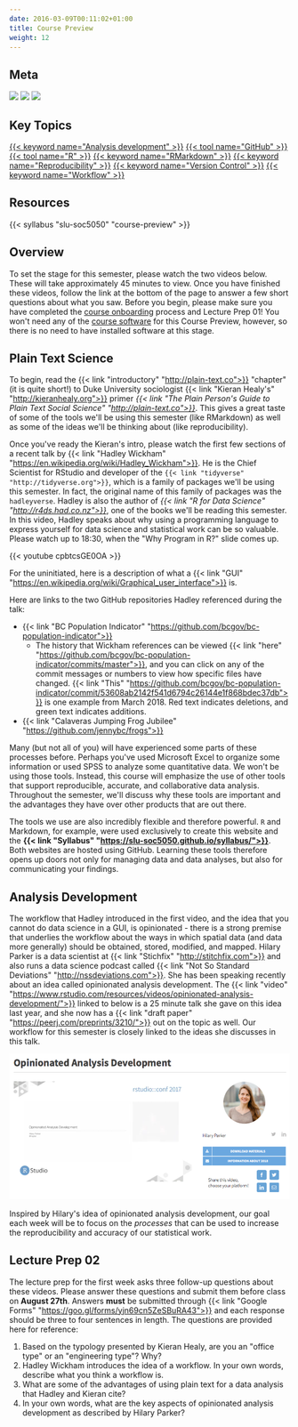 ```yaml
---
date: 2016-03-09T00:11:02+01:00
title: Course Preview
weight: 12
---
```


## Meta 

![](https://img.shields.io/badge/semester-fall%202018-orange.svg) ![](https://img.shields.io/badge/release-updated-brightgreen.svg) 
![](https://img.shields.io/badge/last%20update-2018--08--10-brightgreen.svg)

## Key Topics
[{{< keyword name="Analysis development" >}}](/topic-index/#a-d)
[{{< tool name="GitHub" >}}](/topic-index/#e-h)
[{{< tool name="R" >}}](/topic-index/#q-t)
[{{< keyword name="RMarkdown" >}}](/topic-index/#q-t)
[{{< keyword name="Reproducibility" >}}](/topic-index/#q-t)
[{{< keyword name="Version Control" >}}](/topic-index/#u-z)
[{{< keyword name="Workflow" >}}](/topic-index/#u-z)

## Resources

{{< syllabus "slu-soc5050" "course-preview" >}}

## Overview
To set the stage for this semester, please watch the two videos below. These will take approximately 45 minutes to view. Once you have finished these videos, follow the link at the bottom of the page to answer a few short questions about what you saw. Before you begin, please make sure you have completed the [course onboarding](/course-onboarding/) process and Lecture Prep 01! You won't need any of the [course software](/course-software/) for this Course Preview, however, so there is no need to have installed software at this stage.

## Plain Text Science
To begin, read the {{< link "introductory" "http://plain-text.co">}} "chapter" (it is quite short!) to Duke University sociologist {{< link "Kieran Healy's" "http://kieranhealy.org">}} primer *{{< link "The Plain Person's Guide to Plain Text Social Science" "http://plain-text.co">}}*. This gives a great taste of some of the tools we'll be using this semester (like RMarkdown) as well as some of the ideas we'll be thinking about (like reproducibility).

Once you've ready the Kieran's intro, please watch the first few sections of a recent talk by {{< link "Hadley Wickham" "https://en.wikipedia.org/wiki/Hadley_Wickham">}}. He is the Chief Scientist for RStudio and developer of the `{{< link "tidyverse" "http://tidyverse.org">}}`, which is a family of packages we'll be using this semester. In fact, the original name of this family of packages was the `hadleyverse`. Hadley is also the author of *{{< link "R for Data Science" "http://r4ds.had.co.nz">}}*, one of the books we'll be reading this semester. In this video, Hadley speaks about why using a programming language to express yourself for data science and statistical work can be so valuable. Please watch up to 18:30, when the "Why Program in R?" slide comes up.

<p> </p>
{{< youtube cpbtcsGE0OA >}}
<p> </p>

For the uninitiated, here is a description of what a {{< link "GUI" "https://en.wikipedia.org/wiki/Graphical_user_interface">}} is.

Here are links to the two GitHub repositories Hadley referenced during the talk:

- {{< link "BC Population Indicator" "https://github.com/bcgov/bc-population-indicator">}}
    - The history that Wickham references can be viewed {{< link "here" "https://github.com/bcgov/bc-population-indicator/commits/master">}}, and you can click on any of the commit messages or numbers to view how specific files have changed. {{< link "This" "https://github.com/bcgov/bc-population-indicator/commit/53608ab2142f541d6794c26144e1f868bdec37db">}} is one example from March 2018. Red text indicates deletions, and green text indicates additions.
- {{< link "Calaveras Jumping Frog Jubilee" "https://github.com/jennybc/frogs">}}

Many (but not all of you) will have experienced some parts of these processes before. Perhaps you've used Microsoft Excel to organize some information or used SPSS to analyze some quantitative data. We won't be using those tools. Instead, this course will emphasize the use of other tools that support reproducible, accurate, and collaborative data analysis. Throughout the semester, we'll discuss why these tools are important and the advantages they have over other products that are out there. 

The tools we use are also incredibly flexible and therefore powerful. `R` and Markdown, for example, were used exclusively to create this website and the **{{< link "Syllabus" "https://slu-soc5050.github.io/syllabus/">}}**. Both websites are hosted using GitHub. Learning these tools therefore opens up doors not only for managing data and data analyses, but also for communicating your findings.

## Analysis Development
The workflow that Hadley introduced in the first video, and the idea that you cannot do data science in a GUI, is opinionated - there is a strong premise that underlies the workflow about the ways in which spatial data (and data more generally) should be obtained, stored, modified, and mapped. Hilary Parker is a data scientist at {{< link "Stichfix" "http://stitchfix.com">}} and also runs a data science podcast called {{< link "Not So Standard Deviations" "http://nssdeviations.com">}}. She has been speaking recently about an idea called opinionated analysis development. The {{< link "video" "https://www.rstudio.com/resources/videos/opinionated-analysis-development/">}} linked to below is a 25 minute talk she gave on this idea last year, and she now has a {{< link "draft paper" "https://peerj.com/preprints/3210/">}} out on the topic as well. Our workflow for this semester is closely linked to the ideas she discusses in this talk.

<p> </p>

[![opinionatedAnalysis](/images/opinionatedAnalysis.png)](https://www.rstudio.com/resources/videos/opinionated-analysis-development/)

<p> </p>

Inspired by Hilary's idea of opinionated analysis development, our goal each week will be to focus on the *processes* that can be used to increase the reproducibility and accuracy of our statistical work.

## Lecture Prep 02
The lecture prep for the first week asks three follow-up questions about these videos. Please answer these questions and submit them before class on **August 27th**. Answers **must** be submitted through {{< link "Google Forms" "https://goo.gl/forms/yjn69cn5ZeSBuRA43">}} and each response should be three to four sentences in length. The questions are provided here for reference:

1. Based on the typology presented by Kieran Healy, are you an "office type" or an "engineering type"? Why?
2. Hadley Wickham introduces the idea of a workflow. In your own words, describe what you think a workflow is.
3. What are some of the advantages of using plain text for a data analysis that Hadley and Kieran cite?
4. In your own words, what are the key aspects of opinionated analysis development as described by Hilary Parker?
